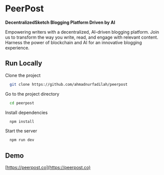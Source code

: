# PeerPost

**DecentralizedSketch Blogging Platform Driven by AI**

Empowering writers with a decentralized, AI-driven blogging platform. Join us to transform the way you write, read, and engage with relevant content. Harness the power of blockchain and AI for an innovative blogging experience.


## Run Locally

Clone the project

```bash
  git clone https://github.com/ahmadnurfadilah/peerpost
```

Go to the project directory

```bash
  cd peerpost
```

Install dependencies

```bash
  npm install
```

Start the server

```bash
  npm run dev
```


## Demo

[https://peerpost.co](https://peerpost.co)
